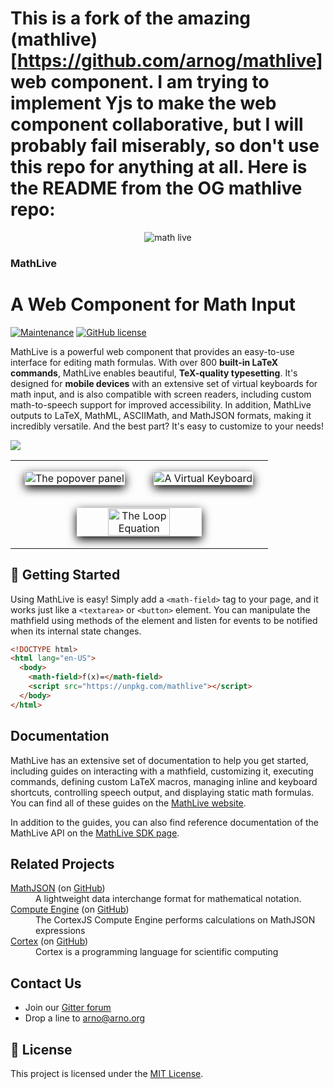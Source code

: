 # This is a fork of the amazing (mathlive)[https://github.com/arnog/mathlive] web component. I am trying to implement Yjs to make the web component collaborative, but I will probably fail miserably, so don't use this repo for anything at all. Here is the README from the OG mathlive repo:

<div align="center">
    <img alt="math live" src="assets/mathlive-1.png?raw=true">
</div>

<h3><strong>MathLive</strong></h3>
<h1>A Web Component for Math Input</h1>

[![Maintenance](https://img.shields.io/maintenance/yes/2023.svg)]()
[![GitHub license](https://img.shields.io/badge/license-MIT-brightgreen.svg)](https://raw.githubusercontent.com/arnog/mathlive/master/LICENSE.txt)

MathLive is a powerful web component that provides an easy-to-use interface for
editing math formulas. With over 800 **built-in LaTeX commands**, MathLive
enables beautiful, **TeX-quality typesetting**. It's designed for **mobile
devices** with an extensive set of virtual keyboards for math input, and is also
compatible with screen readers, including custom math-to-speech support for
improved accessibility. In addition, MathLive outputs to LaTeX, MathML,
ASCIIMath, and MathJSON formats, making it incredibly versatile. And the best
part? It's easy to customize to your needs!

<img src="assets/screenshots/mathlive-demo.png">

<table align="center" >
    <tr>
        <td width='50%' align='center' style="border:none;">
            <img alt="The popover panel" 
            style='margin:15px; box-shadow: 0px 5px 15px #000; border: 1px solid #eee' 
            src="assets/screenshots/popover.png">
        </td>
        <td width='50%' align='center' style="border:none;">
            <img alt="A Virtual Keyboard" 
            style='margin:15px; box-shadow: 0px 5px 15px #000; border: 1px solid #eee' 
            src="assets/screenshots/virtualKeyboard.png">
        </td>
    </tr>
    <tr style="background-color: initial; border: none;">
        <td colspan="2" align="center" style="border:none;">
            <img width="50%" alt="The Loop Equation" 
            style='margin:15px; box-shadow: 0px 5px 15px #000; border: 1px solid #eee' 
            src="assets/screenshots/loop-eqn.png">
        </td>
    </tr>
</table>

## 🚀 Getting Started

Using MathLive is easy! Simply add a `<math-field>` tag to your page, and it
works just like a `<textarea>` or `<button>` element. You can manipulate the
mathfield using methods of the element and listen for events to be notified when
its internal state changes.

```html
<!DOCTYPE html>
<html lang="en-US">
  <body>
    <math-field>f(x)=</math-field>
    <script src="https://unpkg.com/mathlive"></script>
  </body>
</html>
```

## Documentation

MathLive has an extensive set of documentation to help you get started,
including guides on interacting with a mathfield, customizing it, executing
commands, defining custom LaTeX macros, managing inline and keyboard shortcuts,
controlling speech output, and displaying static math formulas. You can find all
of these guides on the [MathLive website](https://cortexjs.io/mathlive/).

In addition to the guides, you can also find reference documentation of the
MathLive API on the [MathLive SDK page](https://cortexjs.io/docs/mathlive).

## Related Projects

<dl>
  <dt><a href="https://cortexjs.io/math-json">MathJSON</a> (on <a href="https://github.com/cortex-js/math-json">GitHub</a>)</dt>
  <dd>A lightweight data interchange format for mathematical notation.</dd>  
  <dt><a href="https://cortexjs.io/compute-engine">Compute Engine</a> (on <a href="https://github.com/cortex-js/math-json/tree/master/src/compute-engine">GitHub</a>)</dt>
  <dd>The CortexJS Compute Engine performs calculations on MathJSON expressions</dd>  
  <dt><a href="https://cortexjs.io/cortex">Cortex</a> (on <a href="https://github.com/cortex-js/math-json/tree/master/src/cortex">GitHub</a>)</dt>
  <dd>Cortex is a programming language for scientific computing</dd>  
</dl>

## Contact Us

- Join our [Gitter forum](https://cortexjs.io/gitter/)
- Drop a line to arno@arno.org

## 📃 License

This project is licensed under the [MIT License](LICENSE.txt).
